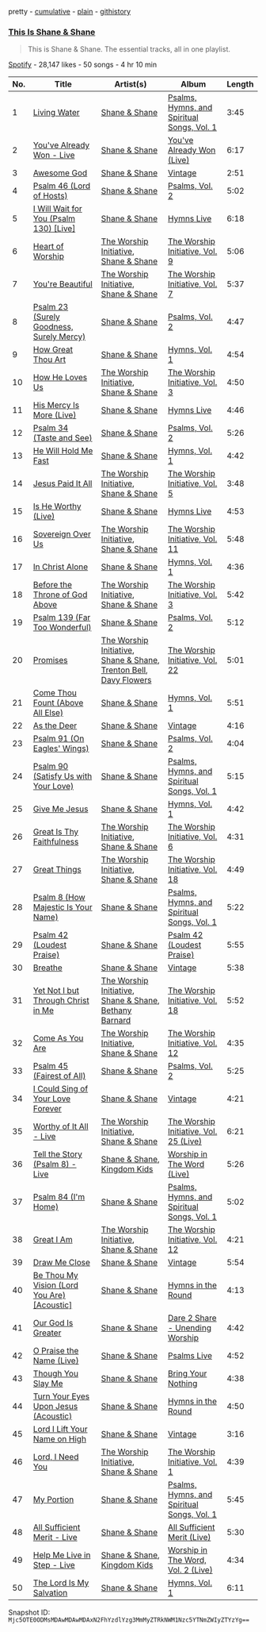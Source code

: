 pretty - [cumulative](/playlists/cumulative/37i9dQZF1DZ06evO1AOEo0.md) - [plain](/playlists/plain/37i9dQZF1DZ06evO1AOEo0) - [githistory](https://github.githistory.xyz/mackorone/spotify-playlist-archive/blob/main/playlists/plain/37i9dQZF1DZ06evO1AOEo0)

### [This Is Shane & Shane](https://open.spotify.com/playlist/37i9dQZF1DZ06evO1AOEo0)

> This is Shane & Shane\. The essential tracks, all in one playlist.

[Spotify](https://open.spotify.com/user/spotify) - 28,147 likes - 50 songs - 4 hr 10 min

| No. | Title | Artist(s) | Album | Length |
|---|---|---|---|---|
| 1 | [Living Water](https://open.spotify.com/track/6TyyGSk69X8S922AF5L4qE) | [Shane & Shane](https://open.spotify.com/artist/2LFbgsbEhfilNpQYW7mied) | [Psalms, Hymns, and Spiritual Songs, Vol\. 1](https://open.spotify.com/album/0zQOH5kEUD7CDho30wHTjf) | 3:45 |
| 2 | [You've Already Won \- Live](https://open.spotify.com/track/2DGndHnQPQo5ngrAwbEunV) | [Shane & Shane](https://open.spotify.com/artist/2LFbgsbEhfilNpQYW7mied) | [You've Already Won \(Live\)](https://open.spotify.com/album/6EuY8HCOHsh4zV5Vukjgq3) | 6:17 |
| 3 | [Awesome God](https://open.spotify.com/track/1lMG8zOEc89JkZRuPhft7Y) | [Shane & Shane](https://open.spotify.com/artist/2LFbgsbEhfilNpQYW7mied) | [Vintage](https://open.spotify.com/album/4qbhfbCJvCjkFlXfFJ8fxu) | 2:51 |
| 4 | [Psalm 46 \(Lord of Hosts\)](https://open.spotify.com/track/6obkbpih6pYSgjPyoI75Xp) | [Shane & Shane](https://open.spotify.com/artist/2LFbgsbEhfilNpQYW7mied) | [Psalms, Vol\. 2](https://open.spotify.com/album/6pwAGIb6tyzhbsxmEeoTYu) | 5:02 |
| 5 | [I Will Wait for You \(Psalm 130\) \[Live\]](https://open.spotify.com/track/4FwOCO9W6aH5QSh7dix8ey) | [Shane & Shane](https://open.spotify.com/artist/2LFbgsbEhfilNpQYW7mied) | [Hymns Live](https://open.spotify.com/album/4q4dWDNJcrxHnjO8zo3spx) | 6:18 |
| 6 | [Heart of Worship](https://open.spotify.com/track/1ZeRu0bj5lCsD0Vh8hpM6I) | [The Worship Initiative](https://open.spotify.com/artist/1bMkQIx4MpNHLxoylvipdQ), [Shane & Shane](https://open.spotify.com/artist/2LFbgsbEhfilNpQYW7mied) | [The Worship Initiative, Vol\. 9](https://open.spotify.com/album/3aeBnj6TtXewcHW50wUwP1) | 5:06 |
| 7 | [You're Beautiful](https://open.spotify.com/track/6PExqNUN5D4nqBTamndm6k) | [The Worship Initiative](https://open.spotify.com/artist/1bMkQIx4MpNHLxoylvipdQ), [Shane & Shane](https://open.spotify.com/artist/2LFbgsbEhfilNpQYW7mied) | [The Worship Initiative, Vol\. 7](https://open.spotify.com/album/3G89R4Q9ml11o8G646UeMv) | 5:37 |
| 8 | [Psalm 23 \(Surely Goodness, Surely Mercy\)](https://open.spotify.com/track/2Zxili8AmCuqiomg9HzTgH) | [Shane & Shane](https://open.spotify.com/artist/2LFbgsbEhfilNpQYW7mied) | [Psalms, Vol\. 2](https://open.spotify.com/album/6pwAGIb6tyzhbsxmEeoTYu) | 4:47 |
| 9 | [How Great Thou Art](https://open.spotify.com/track/1SnZi2eVU2kcXRNJT6ek4J) | [Shane & Shane](https://open.spotify.com/artist/2LFbgsbEhfilNpQYW7mied) | [Hymns, Vol\. 1](https://open.spotify.com/album/2LE9j1hE1bGMiRK4KUdiEF) | 4:54 |
| 10 | [How He Loves Us](https://open.spotify.com/track/2dyYBCVgOZTCYe6QvYhSsN) | [The Worship Initiative](https://open.spotify.com/artist/1bMkQIx4MpNHLxoylvipdQ), [Shane & Shane](https://open.spotify.com/artist/2LFbgsbEhfilNpQYW7mied) | [The Worship Initiative, Vol\. 3](https://open.spotify.com/album/2qqe9Y7HEiUE4SKIa9EEgQ) | 4:50 |
| 11 | [His Mercy Is More \(Live\)](https://open.spotify.com/track/663E0Tn2w7TyDSO4ATGiPD) | [Shane & Shane](https://open.spotify.com/artist/2LFbgsbEhfilNpQYW7mied) | [Hymns Live](https://open.spotify.com/album/4q4dWDNJcrxHnjO8zo3spx) | 4:46 |
| 12 | [Psalm 34 \(Taste and See\)](https://open.spotify.com/track/4JDmqxJrJS9FoMPzWmILkQ) | [Shane & Shane](https://open.spotify.com/artist/2LFbgsbEhfilNpQYW7mied) | [Psalms, Vol\. 2](https://open.spotify.com/album/6pwAGIb6tyzhbsxmEeoTYu) | 5:26 |
| 13 | [He Will Hold Me Fast](https://open.spotify.com/track/1Mp90z16Mneiqthtf7fOf9) | [Shane & Shane](https://open.spotify.com/artist/2LFbgsbEhfilNpQYW7mied) | [Hymns, Vol\. 1](https://open.spotify.com/album/2LE9j1hE1bGMiRK4KUdiEF) | 4:42 |
| 14 | [Jesus Paid It All](https://open.spotify.com/track/1vxLrzkZv3VICnuuJoVDBH) | [The Worship Initiative](https://open.spotify.com/artist/1bMkQIx4MpNHLxoylvipdQ), [Shane & Shane](https://open.spotify.com/artist/2LFbgsbEhfilNpQYW7mied) | [The Worship Initiative, Vol\. 5](https://open.spotify.com/album/7sR0mdV33yuZymVBo0y7aF) | 3:48 |
| 15 | [Is He Worthy \(Live\)](https://open.spotify.com/track/2biU8EO9TFZ6lMz8q6A92W) | [Shane & Shane](https://open.spotify.com/artist/2LFbgsbEhfilNpQYW7mied) | [Hymns Live](https://open.spotify.com/album/4q4dWDNJcrxHnjO8zo3spx) | 4:53 |
| 16 | [Sovereign Over Us](https://open.spotify.com/track/7w9H7pkUh4pxDOzFAGQnza) | [The Worship Initiative](https://open.spotify.com/artist/1bMkQIx4MpNHLxoylvipdQ), [Shane & Shane](https://open.spotify.com/artist/2LFbgsbEhfilNpQYW7mied) | [The Worship Initiative, Vol\. 11](https://open.spotify.com/album/6Bjl6DD6TP4gYRgO7ZkcI3) | 5:48 |
| 17 | [In Christ Alone](https://open.spotify.com/track/5fPwGIyhL82FEuX3ITXyuX) | [Shane & Shane](https://open.spotify.com/artist/2LFbgsbEhfilNpQYW7mied) | [Hymns, Vol\. 1](https://open.spotify.com/album/2LE9j1hE1bGMiRK4KUdiEF) | 4:36 |
| 18 | [Before the Throne of God Above](https://open.spotify.com/track/3ELvknrrLz8QL36CeIb6Je) | [The Worship Initiative](https://open.spotify.com/artist/1bMkQIx4MpNHLxoylvipdQ), [Shane & Shane](https://open.spotify.com/artist/2LFbgsbEhfilNpQYW7mied) | [The Worship Initiative, Vol\. 3](https://open.spotify.com/album/2qqe9Y7HEiUE4SKIa9EEgQ) | 5:42 |
| 19 | [Psalm 139 \(Far Too Wonderful\)](https://open.spotify.com/track/3MS8o3UWQkGdFmhQ8vrFDP) | [Shane & Shane](https://open.spotify.com/artist/2LFbgsbEhfilNpQYW7mied) | [Psalms, Vol\. 2](https://open.spotify.com/album/6pwAGIb6tyzhbsxmEeoTYu) | 5:12 |
| 20 | [Promises](https://open.spotify.com/track/4lCpzh6KbskACgEx1OAPHu) | [The Worship Initiative](https://open.spotify.com/artist/1bMkQIx4MpNHLxoylvipdQ), [Shane & Shane](https://open.spotify.com/artist/2LFbgsbEhfilNpQYW7mied), [Trenton Bell](https://open.spotify.com/artist/5erQxNPoPplRxZ7eS4c37M), [Davy Flowers](https://open.spotify.com/artist/36Jk5sBdoGWR9iP4GX49EU) | [The Worship Initiative, Vol\. 22](https://open.spotify.com/album/0CmnHXF54fEkpmW2qNwwSp) | 5:01 |
| 21 | [Come Thou Fount \(Above All Else\)](https://open.spotify.com/track/5yZcK6LIBxD6Ia5vYuEr6v) | [Shane & Shane](https://open.spotify.com/artist/2LFbgsbEhfilNpQYW7mied) | [Hymns, Vol\. 1](https://open.spotify.com/album/2LE9j1hE1bGMiRK4KUdiEF) | 5:51 |
| 22 | [As the Deer](https://open.spotify.com/track/2G83Bi2pnml8ZEskoheM0Y) | [Shane & Shane](https://open.spotify.com/artist/2LFbgsbEhfilNpQYW7mied) | [Vintage](https://open.spotify.com/album/4qbhfbCJvCjkFlXfFJ8fxu) | 4:16 |
| 23 | [Psalm 91 \(On Eagles' Wings\)](https://open.spotify.com/track/572afBiucwePeZgB1BBRfC) | [Shane & Shane](https://open.spotify.com/artist/2LFbgsbEhfilNpQYW7mied) | [Psalms, Vol\. 2](https://open.spotify.com/album/6pwAGIb6tyzhbsxmEeoTYu) | 4:04 |
| 24 | [Psalm 90 \(Satisfy Us with Your Love\)](https://open.spotify.com/track/1BsEjM4yjgsTlykhygDeNr) | [Shane & Shane](https://open.spotify.com/artist/2LFbgsbEhfilNpQYW7mied) | [Psalms, Hymns, and Spiritual Songs, Vol\. 1](https://open.spotify.com/album/0zQOH5kEUD7CDho30wHTjf) | 5:15 |
| 25 | [Give Me Jesus](https://open.spotify.com/track/0RsaQMxAuonHIVM7pjQm6S) | [Shane & Shane](https://open.spotify.com/artist/2LFbgsbEhfilNpQYW7mied) | [Hymns, Vol\. 1](https://open.spotify.com/album/2LE9j1hE1bGMiRK4KUdiEF) | 4:42 |
| 26 | [Great Is Thy Faithfulness](https://open.spotify.com/track/73ZGW3v5caUFBsHSkQQfpX) | [The Worship Initiative](https://open.spotify.com/artist/1bMkQIx4MpNHLxoylvipdQ), [Shane & Shane](https://open.spotify.com/artist/2LFbgsbEhfilNpQYW7mied) | [The Worship Initiative, Vol\. 6](https://open.spotify.com/album/5EXvIcWFtIjQOIe4aWd6Vw) | 4:31 |
| 27 | [Great Things](https://open.spotify.com/track/5BsG3NwkHDcCHtvvBnUmVb) | [The Worship Initiative](https://open.spotify.com/artist/1bMkQIx4MpNHLxoylvipdQ), [Shane & Shane](https://open.spotify.com/artist/2LFbgsbEhfilNpQYW7mied) | [The Worship Initiative, Vol\. 18](https://open.spotify.com/album/1cNnDUzgbdJG0i4GVrb609) | 4:49 |
| 28 | [Psalm 8 \(How Majestic Is Your Name\)](https://open.spotify.com/track/4SdrS21OB26xY1hWYTOA4i) | [Shane & Shane](https://open.spotify.com/artist/2LFbgsbEhfilNpQYW7mied) | [Psalms, Hymns, and Spiritual Songs, Vol\. 1](https://open.spotify.com/album/0zQOH5kEUD7CDho30wHTjf) | 5:22 |
| 29 | [Psalm 42 \(Loudest Praise\)](https://open.spotify.com/track/6x8yjJaCVAzjoSCD3MEOaJ) | [Shane & Shane](https://open.spotify.com/artist/2LFbgsbEhfilNpQYW7mied) | [Psalm 42 \(Loudest Praise\)](https://open.spotify.com/album/7lRjBY8NzfbMvNYijKMVgB) | 5:55 |
| 30 | [Breathe](https://open.spotify.com/track/3GrMFCWoIh0YHULGsAuHj0) | [Shane & Shane](https://open.spotify.com/artist/2LFbgsbEhfilNpQYW7mied) | [Vintage](https://open.spotify.com/album/4qbhfbCJvCjkFlXfFJ8fxu) | 5:38 |
| 31 | [Yet Not I but Through Christ in Me](https://open.spotify.com/track/1jGkQvxcRMqQf8VZhGpoNh) | [The Worship Initiative](https://open.spotify.com/artist/1bMkQIx4MpNHLxoylvipdQ), [Shane & Shane](https://open.spotify.com/artist/2LFbgsbEhfilNpQYW7mied), [Bethany Barnard](https://open.spotify.com/artist/7Gv0LZfeF8TMugerDVAMDk) | [The Worship Initiative, Vol\. 18](https://open.spotify.com/album/1cNnDUzgbdJG0i4GVrb609) | 5:52 |
| 32 | [Come As You Are](https://open.spotify.com/track/7bIm0ycdw7tiQEjsKzSTmM) | [The Worship Initiative](https://open.spotify.com/artist/1bMkQIx4MpNHLxoylvipdQ), [Shane & Shane](https://open.spotify.com/artist/2LFbgsbEhfilNpQYW7mied) | [The Worship Initiative, Vol\. 12](https://open.spotify.com/album/2vjhzwPDUzGP8Rp2iddddV) | 4:35 |
| 33 | [Psalm 45 \(Fairest of All\)](https://open.spotify.com/track/3EWCQ11cjcgjKOCJFXTKuz) | [Shane & Shane](https://open.spotify.com/artist/2LFbgsbEhfilNpQYW7mied) | [Psalms, Vol\. 2](https://open.spotify.com/album/6pwAGIb6tyzhbsxmEeoTYu) | 5:25 |
| 34 | [I Could Sing of Your Love Forever](https://open.spotify.com/track/0YR6Ga8ZNd9w93OP8Goaem) | [Shane & Shane](https://open.spotify.com/artist/2LFbgsbEhfilNpQYW7mied) | [Vintage](https://open.spotify.com/album/4qbhfbCJvCjkFlXfFJ8fxu) | 4:21 |
| 35 | [Worthy of It All \- Live](https://open.spotify.com/track/0adk2kXGdxRVILjoFUUeX4) | [The Worship Initiative](https://open.spotify.com/artist/1bMkQIx4MpNHLxoylvipdQ), [Shane & Shane](https://open.spotify.com/artist/2LFbgsbEhfilNpQYW7mied) | [The Worship Initiative, Vol\. 25 \(Live\)](https://open.spotify.com/album/6AaJ2dqRVXDBEDC4HsaP7Q) | 6:21 |
| 36 | [Tell the Story \(Psalm 8\) \- Live](https://open.spotify.com/track/5ujsO21VAHuwmoNIdo3tdV) | [Shane & Shane](https://open.spotify.com/artist/2LFbgsbEhfilNpQYW7mied), [Kingdom Kids](https://open.spotify.com/artist/5ZEFkYy6VPMg1C4QssVKCZ) | [Worship in The Word \(Live\)](https://open.spotify.com/album/2r1bFBFghxJUoSmJe5eTIJ) | 5:26 |
| 37 | [Psalm 84 \(I'm Home\)](https://open.spotify.com/track/6BaCssQMVGSLNElXyrmmGF) | [Shane & Shane](https://open.spotify.com/artist/2LFbgsbEhfilNpQYW7mied) | [Psalms, Hymns, and Spiritual Songs, Vol\. 1](https://open.spotify.com/album/0zQOH5kEUD7CDho30wHTjf) | 5:02 |
| 38 | [Great I Am](https://open.spotify.com/track/21ttJ3sHDRuWEQqOCzbKLv) | [The Worship Initiative](https://open.spotify.com/artist/1bMkQIx4MpNHLxoylvipdQ), [Shane & Shane](https://open.spotify.com/artist/2LFbgsbEhfilNpQYW7mied) | [The Worship Initiative, Vol\. 12](https://open.spotify.com/album/2vjhzwPDUzGP8Rp2iddddV) | 4:21 |
| 39 | [Draw Me Close](https://open.spotify.com/track/4cXn1bMqeZjyE65Ajl3Au8) | [Shane & Shane](https://open.spotify.com/artist/2LFbgsbEhfilNpQYW7mied) | [Vintage](https://open.spotify.com/album/4qbhfbCJvCjkFlXfFJ8fxu) | 5:54 |
| 40 | [Be Thou My Vision \(Lord You Are\) \[Acoustic\]](https://open.spotify.com/track/73O5yQB96iucUM1EGwVNhK) | [Shane & Shane](https://open.spotify.com/artist/2LFbgsbEhfilNpQYW7mied) | [Hymns in the Round](https://open.spotify.com/album/06mNMNp8K3S2YtrAzlacOf) | 4:13 |
| 41 | [Our God Is Greater](https://open.spotify.com/track/61jQN64QwaHBfXidHeBU0H) | [Shane & Shane](https://open.spotify.com/artist/2LFbgsbEhfilNpQYW7mied) | [Dare 2 Share \- Unending Worship](https://open.spotify.com/album/7ijXWwAzI9UQwbUrFv7Dvd) | 4:42 |
| 42 | [O Praise the Name \(Live\)](https://open.spotify.com/track/06JooBbucchucT6w3HaMlR) | [Shane & Shane](https://open.spotify.com/artist/2LFbgsbEhfilNpQYW7mied) | [Psalms Live](https://open.spotify.com/album/3UzKQzSKz9lo1rGBDm7iFv) | 4:52 |
| 43 | [Though You Slay Me](https://open.spotify.com/track/2Ujuq5IFtnJJ7b63okoUo6) | [Shane & Shane](https://open.spotify.com/artist/2LFbgsbEhfilNpQYW7mied) | [Bring Your Nothing](https://open.spotify.com/album/2NsOkopEDusRSAYfXClwBa) | 4:38 |
| 44 | [Turn Your Eyes Upon Jesus \(Acoustic\)](https://open.spotify.com/track/5sM3BfN131EnsfNUxJYIJz) | [Shane & Shane](https://open.spotify.com/artist/2LFbgsbEhfilNpQYW7mied) | [Hymns in the Round](https://open.spotify.com/album/06mNMNp8K3S2YtrAzlacOf) | 4:50 |
| 45 | [Lord I Lift Your Name on High](https://open.spotify.com/track/7GyF1KwnX5YBxPw2gjbfOd) | [Shane & Shane](https://open.spotify.com/artist/2LFbgsbEhfilNpQYW7mied) | [Vintage](https://open.spotify.com/album/4qbhfbCJvCjkFlXfFJ8fxu) | 3:16 |
| 46 | [Lord, I Need You](https://open.spotify.com/track/3rb16bvaqDbJxpAQMGYUcL) | [The Worship Initiative](https://open.spotify.com/artist/1bMkQIx4MpNHLxoylvipdQ), [Shane & Shane](https://open.spotify.com/artist/2LFbgsbEhfilNpQYW7mied) | [The Worship Initiative, Vol\. 1](https://open.spotify.com/album/0QjjRF6uAOfTFr1Y6RHofZ) | 4:39 |
| 47 | [My Portion](https://open.spotify.com/track/4dEmWwUAXMKMyOkITc6N8L) | [Shane & Shane](https://open.spotify.com/artist/2LFbgsbEhfilNpQYW7mied) | [Psalms, Hymns, and Spiritual Songs, Vol\. 1](https://open.spotify.com/album/0zQOH5kEUD7CDho30wHTjf) | 5:45 |
| 48 | [All Sufficient Merit \- Live](https://open.spotify.com/track/5p6uP5TGLpeCBlcK3Kd1yQ) | [Shane & Shane](https://open.spotify.com/artist/2LFbgsbEhfilNpQYW7mied) | [All Sufficient Merit \(Live\)](https://open.spotify.com/album/2mKX49Xl7KBPNJlXT5dkJI) | 5:30 |
| 49 | [Help Me Live in Step \- Live](https://open.spotify.com/track/6LgNEqbZd7TBNSpjTsomIM) | [Shane & Shane](https://open.spotify.com/artist/2LFbgsbEhfilNpQYW7mied), [Kingdom Kids](https://open.spotify.com/artist/5ZEFkYy6VPMg1C4QssVKCZ) | [Worship in The Word, Vol\. 2 \(Live\)](https://open.spotify.com/album/7HmiWfc5xCGC5pUoZrP7IC) | 4:34 |
| 50 | [The Lord Is My Salvation](https://open.spotify.com/track/2hGceYvgFdrhriDL1KKDLF) | [Shane & Shane](https://open.spotify.com/artist/2LFbgsbEhfilNpQYW7mied) | [Hymns, Vol\. 1](https://open.spotify.com/album/2LE9j1hE1bGMiRK4KUdiEF) | 6:11 |

Snapshot ID: `Mjc5OTE0ODMsMDAwMDAwMDAxN2FhYzdlYzg3MmMyZTRkNWM1Nzc5YTNmZWIyZTYzYg==`
